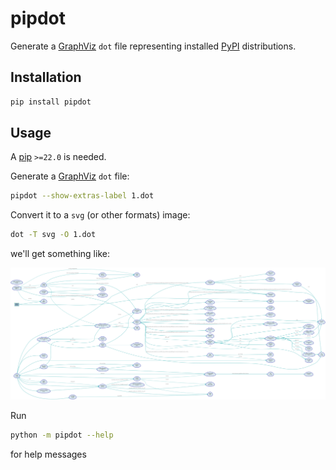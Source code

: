 # pipdot

Generate a [GraphViz][] `dot` file representing installed [PyPI][] distributions.

## Installation

```sh
pip install pipdot
```

## Usage

A [pip][] `>=22.0` is needed.

Generate a [GraphViz][] `dot` file:

```sh
pipdot --show-extras-label 1.dot
```

Convert it to a `svg` (or other formats) image:

```sh
dot -T svg -O 1.dot
```

we'll get something like:

![assets/1.dot.svg](https://github.com/tanbro/pipdot/raw/main/assets/1.dot.svg)

Run

```sh
python -m pipdot --help
```

for help messages

[PyPI]: https://pypi.org/
[pip]: https://pip.pypa.io/
[GraphViz]: https://graphviz.org/
